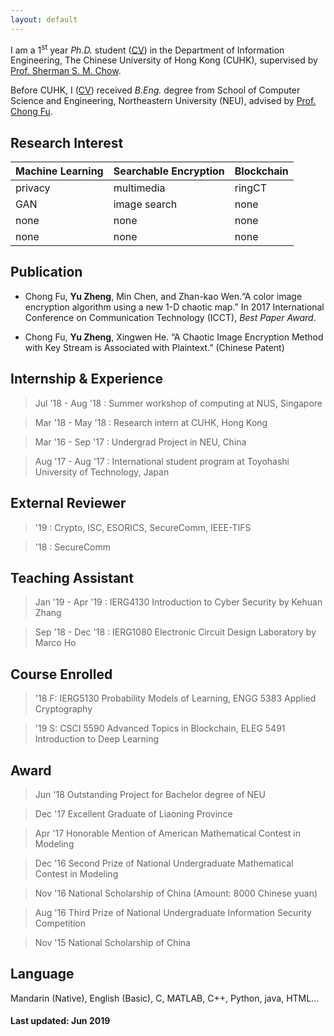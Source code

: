 ```yaml
---
layout: default
---
```

I am a 1<sup>st</sup> year _Ph.D._ student ([CV](https://www.dropbox.com/s/6r26jvh28hkrmuy/resume.pdf?dl=0)) in the Department of Information Engineering, The Chinese University of Hong Kong (CUHK), supervised by [Prof. Sherman S. M. Chow](http://staff.ie.cuhk.edu.hk/~smchow/).

Before CUHK, I ([CV](https://drive.google.com/file/d/1ZYUhYFgZWzDcV78fCbImQx2OpyNK6G8k/view?usp=sharing)) received _B.Eng._ degree from School of Computer Science and Engineering, Northeastern University (NEU), advised by [Prof. Chong Fu](https://scholar.google.com/citations?user=xq76xEMAAAAJ&hl=zh-CN).


## Research Interest

| Machine Learning | Searchable Encryption  | Blockchain |
|:-------------|:------------------|:------|
|  privacy     | multimedia        | ringCT|
|  GAN         | image search      | none  |
| none         | none              | none  |
| none         | none              | none  |

## Publication

*  Chong Fu, **Yu Zheng**, Min Chen, and Zhan-kao Wen.“A color image encryption algorithm using a new 1-D chaotic map.” In 2017 International Conference on Communication Technology (ICCT), _Best Paper Award_.

*  Chong Fu, **Yu Zheng**, Xingwen He. “A Chaotic Image Encryption Method with Key Stream is Associated with Plaintext.” (Chinese Patent)

## Internship & Experience

> Jul '18 - Aug '18 : Summer workshop of computing at NUS, Singapore

> Mar '18 - May '18 : Research intern at CUHK, Hong Kong

> Mar '16 - Sep '17 : Undergrad Project in NEU, China

> Aug '17 - Aug '17 : International student program at Toyohashi University of Technology, Japan


## External Reviewer

>   '19 : Crypto, ISC, ESORICS, SecureComm, IEEE-TIFS

>   '18 : SecureComm

## Teaching Assistant

> Jan '19 - Apr '19 : IERG4130 Introduction to Cyber Security by Kehuan Zhang

> Sep '18 - Dec '18 : IERG1080 Electronic Circuit Design Laboratory by Marco Ho

## Course Enrolled

>'18 F: IERG5130 Probability Models of Learning, ENGG 5383 Applied Cryptography

>'19 S: CSCI 5590 Advanced Topics in Blockchain, ELEG 5491 Introduction to Deep Learning

## Award

> Jun '18 Outstanding Project for Bachelor degree of NEU 

> Dec '17 Excellent Graduate of Liaoning Province

> Apr '17 Honorable Mention of American Mathematical Contest in 
Modeling

> Dec '16 Second Prize of National Undergraduate Mathematical Contest in Modeling 

> Nov '16 National Scholarship of China (Amount: 8000 Chinese yuan)

> Aug '16 Third Prize of National Undergraduate Information Security Competition 

> Nov '15 National Scholarship of China

## Language

Mandarin (Native), English (Basic), C, MATLAB, C++, Python, java, HTML...

#### Last updated: Jun 2019

